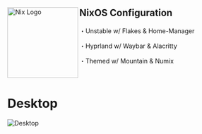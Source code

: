 <div align="left">
  <img align="left" src="https://i.imgur.com/RZ94Olr.png" alt="Nix Logo" width="160" height="160">
  <h2 align="left">NixOS Configuration</h2>
  <p align="left">・Unstable w/ Flakes & Home-Manager</p>
  <p align="left">・Hyprland w/ Waybar & Alacritty</p>
  <p align="left">・Themed w/ Mountain & Numix</p>
</div>
<br/>

# Desktop 
<img align="centre" src="https://i.imgur.com/kMkHEkY.png" alt="Desktop">